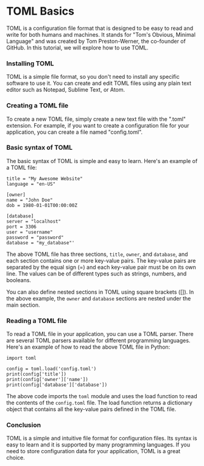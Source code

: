 # TOML Basics
TOML is a configuration file format that is designed to be easy to read and write for both humans and machines. It stands for "Tom's Obvious, Minimal Language" and was created by Tom Preston-Werner, the co-founder of GitHub. In this tutorial, we will explore how to use TOML.

### Installing TOML
TOML is a simple file format, so you don't need to install any specific software to use it. You can create and edit TOML files using any plain text editor such as Notepad, Sublime Text, or Atom.

### Creating a TOML file
To create a new TOML file, simply create a new text file with the ".toml" extension. For example, if you want to create a configuration file for your application, you can create a file named "config.toml".

### Basic syntax of TOML
The basic syntax of TOML is simple and easy to learn. Here's an example of a TOML file:

```
title = "My Awesome Website"
language = "en-US"

[owner]
name = "John Doe"
dob = 1980-01-01T00:00:00Z

[database]
server = "localhost"
port = 3306
user = "username"
password = "password"
database = "my_database"'
```

The above TOML file has three sections, `title`, `owner`, and `database`, and each section contains one or more key-value pairs. The key-value pairs are separated by the equal sign (=) and each key-value pair must be on its own line. The values can be of different types such as strings, numbers, and booleans.

You can also define nested sections in TOML using square brackets ([]). In the above example, the `owner` and `database` sections are nested under the main section.

### Reading a TOML file
To read a TOML file in your application, you can use a TOML parser. There are several TOML parsers available for different programming languages. Here's an example of how to read the above TOML file in Python:

```
import toml

config = toml.load('config.toml')
print(config['title'])
print(config['owner']['name'])
print(config['database']['database'])
```

The above code imports the `toml` module and uses the load function to read the contents of the `config.toml` file. The load function returns a dictionary object that contains all the key-value pairs defined in the TOML file.

### Conclusion
TOML is a simple and intuitive file format for configuration files. Its syntax is easy to learn and it is supported by many programming languages. If you need to store configuration data for your application, TOML is a great choice.




